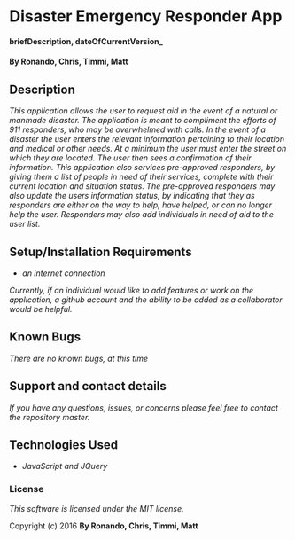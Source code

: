 # Disaster Emergency Responder App

#### briefDescription, dateOfCurrentVersion_

#### By Ronando, Chris, Timmi, Matt

## Description

_This application allows the user to request aid in the event of a natural or manmade disaster.  The application is meant to compliment the efforts of 911 responders, who may be overwhelmed with calls.  In the event of a disaster the user enters the relevant information pertaining to their location and medical or other needs. At a minimum the user must enter the street on which they are located. The user then sees a confirmation of their information.  This application also services pre-approved responders, by giving them a list of people in need of their services, complete with their current location and situation status.  The pre-approved responders may also update the users information status, by indicating that they as responders are either on the way to help, have helped, or can no longer help the user. Responders may also add individuals in need of aid to the user list._

## Setup/Installation Requirements

* _an internet connection_



_Currently, if an individual would like to add features or work on the application, a github account and the ability to be added as a collaborator would be helpful._

## Known Bugs

_There are no known bugs, at this time_

## Support and contact details

_If you have any questions, issues, or concerns please feel free to contact the repository master._

## Technologies Used

* _JavaScript and JQuery_


### License

*This software is licensed under the MIT license.*

Copyright (c) 2016 **By Ronando, Chris, Timmi, Matt**
